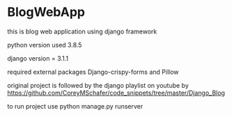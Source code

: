 # BlogWebApp

this is blog web application using django framework

python version used 3.8.5

django version = 3.1.1

required external packages Django-crispy-forms and Pillow

original project is followed by the django playlist on youtube by 
https://github.com/CoreyMSchafer/code_snippets/tree/master/Django_Blog

to run project use python manage.py runserver


